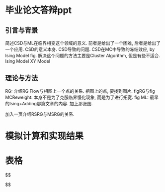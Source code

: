 # 毕业论文答辩ppt

## 引言与背景
简述CSD与ML在临界相变这个领域的意义. 
前者是给出了一个困难, 后者是给出了一个应用.
	CSD的意义本身. 
	CSD导致的问题. 
	CSD在MC中导致的冻结效应, by Ising Model fig. 
	解决这个问题的方法主要是Cluster Algorithm, 但是有些不适合. 
Ising Model
XY Model

## 理论与方法
RG: 介绍RG Flow与相图上一个点的关系. 相图上的点, 要找到图片. figRG与fig
MCReweight: 本身不是为了克服临界慢化现象, 而是为了进行拓宽. fig
ML: 最早的Ising+Adding那篇文章的内容. 加上那张图. 

加入一页介绍RSRG与MSRG的关系. 

# 模拟计算和实现结果


# 表格
$$

$$



